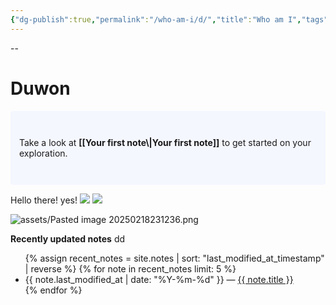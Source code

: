 ```yaml
---
{"dg-publish":true,"permalink":"/who-am-i/d/","title":"Who am I","tags":["gardenEntry"],"noteIcon":"","created":"2025-02-17T02:15:09.897+09:00","updated":"2025-02-19T00:07:28.249+09:00"}
---
```


--
# Duwon

<p style="padding: 3em 1em; background: #f5f7ff; border-radius: 4px;">
  Take a look at <span style="font-weight: bold">[[Your first note\|Your first note]]</span> to get started on your exploration.
</p>

Hello there! yes!
<img src="{{ site.baseurl }}/assets/dudu.png"/>
<img src="{{ /assets/dudu.png"/>


![assets/Pasted image 20250218231236.png](/img/user/assets/Pasted%20image%2020250218231236.png)

<strong>Recently updated notes</strong>
dd
<ul>
  {% assign recent_notes = site.notes | sort: "last_modified_at_timestamp" | reverse %}
  {% for note in recent_notes limit: 5 %}
    <li>
      {{ note.last_modified_at | date: "%Y-%m-%d" }} — <a class="internal-link" href="{{ site.baseurl }}{{ note.url }}">{{ note.title }}</a>
    </li>
  {% endfor %}
</ul>

<style>
  .wrapper {
    max-width: 46em;
  }
</style>

